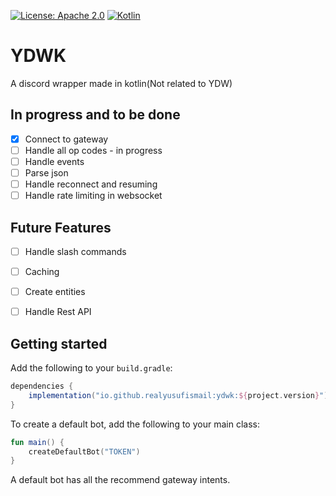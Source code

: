 [![License: Apache 2.0](https://img.shields.io/badge/License-Apache%202.0-blue.svg)](https://opensource.org/licenses/Apache-2.0)
[![Kotlin](https://img.shields.io/badge/kotlin-1.7.10-blue.svg?logo=kotlin)](http://kotlinlang.org)

# YDWK
A discord wrapper made in kotlin(Not related to YDW)

## In progress and to be done
- [x] Connect to gateway
- [ ] Handle all op codes - in progress
- [ ] Handle events
- [ ] Parse json
- [ ] Handle reconnect and resuming
- [ ] Handle rate limiting in websocket

## Future Features
- [ ] Handle slash commands
- [ ] Caching
- [ ] Create entities
- [ ] Handle Rest API


## Getting started

Add the following to your `build.gradle`:

```gradle
dependencies {
    implementation("io.github.realyusufismail:ydwk:${project.version}")
}
```
To create a default bot, add the following to your main class:

```kotlin
fun main() {
    createDefaultBot("TOKEN")
}
```

A default bot has all the recommend gateway intents.